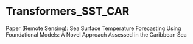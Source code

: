 # Transformers_SST_CAR
Paper (Remote Sensing): Sea Surface Temperature Forecasting Using Foundational Models: A Novel Approach Assessed in the Caribbean Sea
